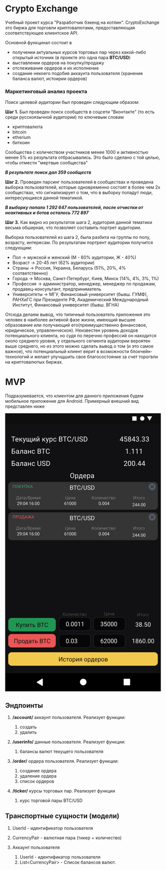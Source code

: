 # Crypto Exchange

Учебный проект курса "Разработчик бэкенд на котлин". CryptoExchange это биржа для торговли криптовалютами,
предоставляющая соответствующее клиентское API.

Основной функцинал состоит в

* получении актуальных курсов торговых пар через какой-либо открытый источник (в проекте это одна пара **BTC/USD**)
* выставлении ордеров на покупку/продажу
* отслеживание ордеров и их исполнение
* создание некоего подобия аккаунта пользователя (хранение баланса валют, истоирии ордеров)

### Маркетинговый анализ проекта

Поиск целевой аудитории был проведен следующим образом:

**Шаг 1.** Был проведен поиск сообществ в соцсети "Вконтакте" (то есть среди русскоязычной аудитории) по ключевым словам

- криптовалюта
- bitcoin
- etherium
- биткоин

Сообщества с количеством участников менее 1000 и активностью менее 5% из результата отбрасывались. Это было сделано с
той целью, чтобы отмести "мертвые сообщества"

**_В результате поиск дал 359 сообществ_**

**Шаг 2.** Проведен парсинг пользователей в сообществах и проведена выборка пользователей, которые одновременно состоят
в более чем 2х сообществах, что сигнализирует о том, что в выборку попадут люди, интересующиеся данной тематикой.

**_В выборку попало 1 292 647 пользователей, после отчистки от неактивных и ботов осталось 772 897_**

**Шаг 3.** Как видно из результатов шага 2, аудитория данной тематики весьма обширная, что позволяет составить портрет
аудитории.

Выборка пользователей из шага 2, была разбита на группы по полу, возрасту, интересам. По результатам портрент аудитории
получится следующим:

- Пол -> мужской и женский (М - 60% аудитории, Ж - 40%)
- Возраст -> 20-45 лет (62% аудитории)
- Страны -> Россия, Украина, Беларусь (51%, 20%, 4% соответственно)
- Города -> Москва, Санкт-Петербург, Киев, Минск (14%, 4%, 3%, 1%)
- Профессия -> администратор, менеджер, менеджер по продажам, продавец-консультант, предприниматель
- Университеты -> МГУ, Финансовый университет (бывш. ГУМФ), РАНХиГС при Президенте РФ, Академический Международный
  Институт, Финансовый университет (бывш. ВГНА)

Отсюда делаем вывод, что типичный пользователь приложения это человек в наиболее активной фазе жизни, имеющий высшее
образование или получающий его(преимущественно финансовое, юридическое, управленческое). Неизвестен уровень доходов
потенциального клиента, но судя по перечню профессий он находится около среднего уровня, у отдельного сегмента аудитории
вероятен выше среднего, но из этого можно сделать вывод о том (и это самое важное), что потенциальный клиент верит в
возможности блокчейн-технологий и желает улучщшить свое благосостояние за счет торогвли на криптовалютых биржах.

# MVP

Подразумевается, что клиентом для данного приложения будем мобильное приложение для Android. Примерный внешний вид
представлен ниже

![img.png](images/mvp_screen.png)

## Эндпоинты

1. **/account/** аккаунт пользователя. Реализует функции:
    1. создать
    2. удалить

2. **/userinfo/** данные пользователя. Реализует функции:
    1. балансы валют текущего пользователя

3. **/order/** ордера пользователя. Реализует функции:
    1. создание ордера
    2. удаление ордера
    3. список ордеров

4. **/ticker/** курсы торговых пар. Реализует функции
    1. курс торговой пары BTC/USD

## Транспортные сущности (модели)

1. UserId - идентификатор пользователя

2. CurrencyPair - валютная пара (тикер + количество)

3. Аккаунт пользователя
    1. UserId - идентификатор пользователя
    2. List\<CurrencyPair> - Список балансов валют.
    
